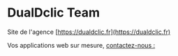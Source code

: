# DualDclic Team

Site de l'agence [https://dualdclic.fr](https://dualdclic.fr)

Vos applications web sur mesure, [contactez-nous :](https://dualdclic.fr/contact)
